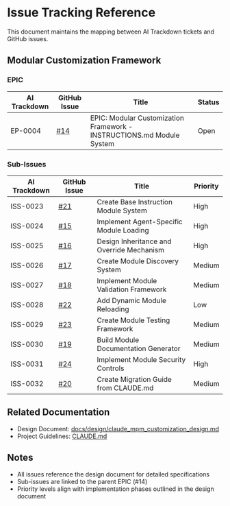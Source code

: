 # Issue Tracking Reference

This document maintains the mapping between AI Trackdown tickets and GitHub issues.

## Modular Customization Framework

### EPIC
| AI Trackdown | GitHub Issue | Title | Status |
|-------------|--------------|-------|--------|
| EP-0004 | [#14](https://github.com/bobmatnyc/claude-mpm/issues/14) | EPIC: Modular Customization Framework - INSTRUCTIONS.md Module System | Open |

### Sub-Issues
| AI Trackdown | GitHub Issue | Title | Priority |
|-------------|--------------|-------|----------|
| ISS-0023 | [#21](https://github.com/bobmatnyc/claude-mpm/issues/21) | Create Base Instruction Module System | High |
| ISS-0024 | [#15](https://github.com/bobmatnyc/claude-mpm/issues/15) | Implement Agent-Specific Module Loading | High |
| ISS-0025 | [#16](https://github.com/bobmatnyc/claude-mpm/issues/16) | Design Inheritance and Override Mechanism | High |
| ISS-0026 | [#17](https://github.com/bobmatnyc/claude-mpm/issues/17) | Create Module Discovery System | Medium |
| ISS-0027 | [#18](https://github.com/bobmatnyc/claude-mpm/issues/18) | Implement Module Validation Framework | Medium |
| ISS-0028 | [#22](https://github.com/bobmatnyc/claude-mpm/issues/22) | Add Dynamic Module Reloading | Low |
| ISS-0029 | [#23](https://github.com/bobmatnyc/claude-mpm/issues/23) | Create Module Testing Framework | Medium |
| ISS-0030 | [#19](https://github.com/bobmatnyc/claude-mpm/issues/19) | Build Module Documentation Generator | Medium |
| ISS-0031 | [#24](https://github.com/bobmatnyc/claude-mpm/issues/24) | Implement Module Security Controls | High |
| ISS-0032 | [#20](https://github.com/bobmatnyc/claude-mpm/issues/20) | Create Migration Guide from CLAUDE.md | Medium |

## Related Documentation
- Design Document: [docs/design/claude_mpm_customization_design.md](docs/design/claude_mpm_customization_design.md)
- Project Guidelines: [CLAUDE.md](../CLAUDE.md)

## Notes
- All issues reference the design document for detailed specifications
- Sub-issues are linked to the parent EPIC (#14)
- Priority levels align with implementation phases outlined in the design document